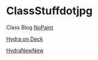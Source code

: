 # ClassStuffdotjpg
Class Blog
[NoPaint](NoPaint.md)

[Hydra on Deck](Hydradotwav.md)

[HydraNewNew](DatNewNewHydra.md)



